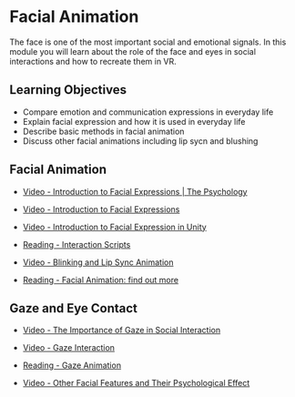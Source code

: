 # Facial Animation

The face is one of the most important social and emotional signals. In this module you will learn about the role of the face and eyes in social interactions and how to recreate them in VR.

## Learning Objectives

- Compare emotion and communication expressions in everyday life
- Explain facial expression and how it is used in everyday life
- Describe basic methods in facial animation
- Discuss other facial animations including lip sycn and blushing

## Facial Animation

- [Video - Introduction to Facial Expressions | The Psychology](https://www.coursera.org/learn/interactive-3d-characters-social-virtual-reality/lecture/2An41/introduction-to-facial-expressions-the-psychology)

- [Video - Introduction to Facial Expressions](https://www.coursera.org/learn/interactive-3d-characters-social-virtual-reality/lecture/T3MsT/introduction-to-facial-expressions)

- [Video - Introduction to Facial Expression in Unity](https://www.coursera.org/learn/interactive-3d-characters-social-virtual-reality/lecture/tHSL2/introduction-to-facial-expression-in-unity)

- [Reading - Interaction Scripts](https://www.coursera.org/learn/interactive-3d-characters-social-virtual-reality/supplement/qNmoT/interaction-scripts)

- [Video - Blinking and Lip Sync Animation](https://www.coursera.org/learn/interactive-3d-characters-social-virtual-reality/lecture/RkJUs/blinking-and-lip-sync-animation)

- [Reading - Facial Animation: find out more](https://www.coursera.org/learn/interactive-3d-characters-social-virtual-reality/supplement/qlTd7/facial-animation-find-out-more)

## Gaze and Eye Contact

- [Video - The Importance of Gaze in Social Interaction](https://www.coursera.org/learn/interactive-3d-characters-social-virtual-reality/lecture/FxnLK/the-importance-of-gaze-in-social-interaction)

- [Video - Gaze Interaction](https://www.coursera.org/learn/interactive-3d-characters-social-virtual-reality/lecture/l66Gb/gaze-interaction)

- [Reading - Gaze Animation](https://www.coursera.org/learn/interactive-3d-characters-social-virtual-reality/supplement/rf15x/gaze-animation)

- [Video - Other Facial Features and Their Psychological Effect](https://www.coursera.org/learn/interactive-3d-characters-social-virtual-reality/lecture/IBTqR/other-facial-features-and-their-psychological-effect)